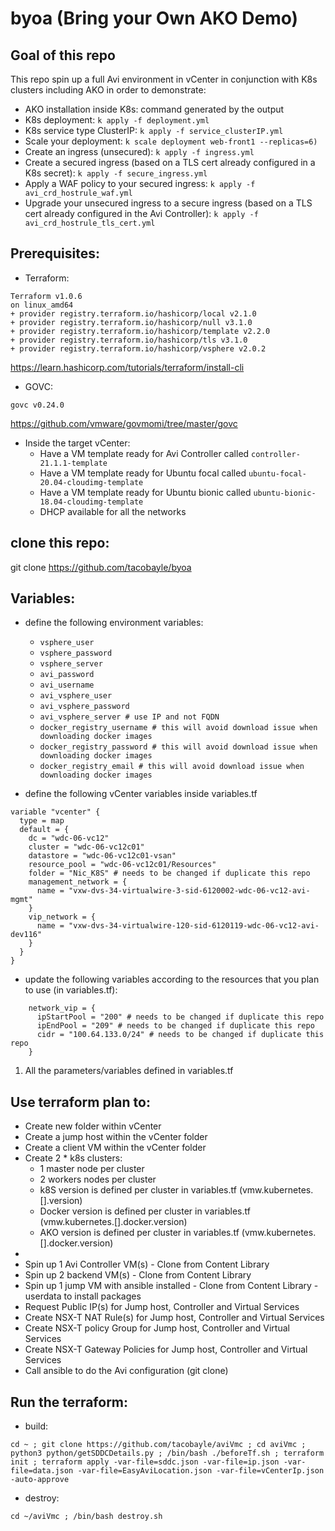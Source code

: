 # byoa (Bring your Own AKO Demo)

## Goal of this repo
This repo spin up a full Avi environment in vCenter in conjunction with K8s clusters including AKO in order to demonstrate:
- AKO installation inside K8s: command generated by the output
- K8s deployment:  ```k apply -f deployment.yml```
- K8s service type ClusterIP: ```k apply -f service_clusterIP.yml```
- Scale your deployment: ```k scale deployment web-front1 --replicas=6)```
- Create an ingress (unsecured): ```k apply -f ingress.yml```
- Create a secured ingress (based on a TLS cert already configured in a K8s secret): ```k apply -f secure_ingress.yml```
- Apply a WAF policy to your secured ingress: ```k apply -f avi_crd_hostrule_waf.yml```
- Upgrade your unsecured ingress to a secure ingress (based on a TLS cert already configured in the Avi Controller): ```k apply -f avi_crd_hostrule_tls_cert.yml```


## Prerequisites:
- Terraform:
```shell
Terraform v1.0.6
on linux_amd64
+ provider registry.terraform.io/hashicorp/local v2.1.0
+ provider registry.terraform.io/hashicorp/null v3.1.0
+ provider registry.terraform.io/hashicorp/template v2.2.0
+ provider registry.terraform.io/hashicorp/tls v3.1.0
+ provider registry.terraform.io/hashicorp/vsphere v2.0.2
```
https://learn.hashicorp.com/tutorials/terraform/install-cli

- GOVC:
```shell
govc v0.24.0
```
https://github.com/vmware/govmomi/tree/master/govc

- Inside the target vCenter:
  - Have a VM template ready for Avi Controller called ```controller-21.1.1-template```
  - Have a VM template ready for Ubuntu focal called ```ubuntu-focal-20.04-cloudimg-template```
  - Have a VM template ready for Ubuntu bionic called ```ubuntu-bionic-18.04-cloudimg-template```
  - DHCP available for all the networks


## clone this repo:

git clone https://github.com/tacobayle/byoa

## Variables:
- define the following environment variables:
  - ```vsphere_user```
  - ```vsphere_password```
  - ```vsphere_server```
  - ```avi_password```
  - ```avi_username```
  - ```avi_vsphere_user```
  - ```avi_vsphere_password```
  - ```avi_vsphere_server # use IP and not FQDN```
  - ```docker_registry_username # this will avoid download issue when downloading docker images```
  - ```docker_registry_password # this will avoid download issue when downloading docker images```
  - ```docker_registry_email # this will avoid download issue when downloading docker images```

- define the following vCenter variables inside variables.tf
```
variable "vcenter" {
  type = map
  default = {
    dc = "wdc-06-vc12"
    cluster = "wdc-06-vc12c01"
    datastore = "wdc-06-vc12c01-vsan"
    resource_pool = "wdc-06-vc12c01/Resources"
    folder = "Nic_K8S" # needs to be changed if duplicate this repo
    management_network = {
      name = "vxw-dvs-34-virtualwire-3-sid-6120002-wdc-06-vc12-avi-mgmt"
    }
    vip_network = {
      name = "vxw-dvs-34-virtualwire-120-sid-6120119-wdc-06-vc12-avi-dev116"
    }
  }
}
```

- update the following variables according to the resources that you plan to use (in variables.tf):
```shell
    network_vip = {
      ipStartPool = "200" # needs to be changed if duplicate this repo
      ipEndPool = "209" # needs to be changed if duplicate this repo
      cidr = "100.64.133.0/24" # needs to be changed if duplicate this repo
    }  
```

1. All the parameters/variables defined in variables.tf

## Use terraform plan to:
- Create new folder within vCenter
- Create a jump host within the vCenter folder
- Create a client VM within the vCenter folder 
- Create 2 * k8s clusters:
  - 1 master node per cluster
  - 2 workers nodes per cluster
  - k8S version is defined per cluster in variables.tf (vmw.kubernetes.[].version)
  - Docker version is defined per cluster in variables.tf (vmw.kubernetes.[].docker.version)
  - AKO version is defined per cluster in variables.tf (vmw.kubernetes.[].docker.version)
-   
- Spin up 1 Avi Controller VM(s) - Clone from Content Library
- Spin up 2 backend VM(s) - Clone from Content Library
- Spin up 1 jump VM with ansible installed  - Clone from Content Library - userdata to install packages
- Request Public IP(s) for Jump host, Controller and Virtual Services
- Create NSX-T NAT Rule(s) for Jump host, Controller and Virtual Services
- Create NSX-T policy Group for Jump host, Controller and Virtual Services
- Create NSX-T Gateway Policies for Jump host, Controller and Virtual Services
- Call ansible to do the Avi configuration (git clone)

## Run the terraform:
- build:
```
cd ~ ; git clone https://github.com/tacobayle/aviVmc ; cd aviVmc ; python3 python/getSDDCDetails.py ; /bin/bash ./beforeTf.sh ; terraform init ; terraform apply -var-file=sddc.json -var-file=ip.json -var-file=data.json -var-file=EasyAviLocation.json -var-file=vCenterIp.json -auto-approve
```
- destroy:
```
cd ~/aviVmc ; /bin/bash destroy.sh
```